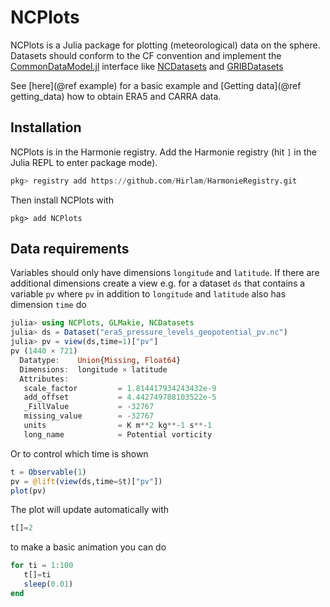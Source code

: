 # NCPlots

NCPlots is a Julia package for plotting (meteorological) data on the sphere. Datasets should conform to the CF convention and implement the [CommonDataModel.jl](https://github.com/JuliaGeo/CommonDataModel.jl) interface like [NCDatasets](https://github.com/Alexander-Barth/NCDatasets.jl) and [GRIBDatasets](https://github.com/JuliaGeo/GRIBDatasets.jl)  


See [here](@ref example) for a basic example and [Getting data](@ref getting_data) how to obtain ERA5 and CARRA data. 

## Installation

NCPlots is in the Harmonie registry. 
Add the Harmonie registry (hit `]` in the Julia REPL to enter package mode).  


```julia
pkg> registry add https://github.com/Hirlam/HarmonieRegistry.git
```

Then install NCPlots with 

```
pkg> add NCPlots 
```

## Data requirements 

Variables should only have dimensions `longitude` and `latitude`. If there are additional dimensions create a view
e.g. for a dataset `ds` that contains a variable `pv` where `pv` in addition to `longitude` and `latitude` also has dimension  `time` do 

```julia
julia> using NCPlots, GLMakie, NCDatasets
julia> ds = Dataset("era5_pressure_levels_geopotential_pv.nc")
julia> pv = view(ds,time=1)["pv"]
pv (1440 × 721)
  Datatype:    Union{Missing, Float64}
  Dimensions:  longitude × latitude
  Attributes:
   scale_factor         = 1.814417934243432e-9
   add_offset           = 4.442749788103522e-5
   _FillValue           = -32767
   missing_value        = -32767
   units                = K m**2 kg**-1 s**-1
   long_name            = Potential vorticity
```

Or to control which time is shown  

```julia
t = Observable(1)
pv = @lift(view(ds,time=$t)["pv"])
plot(pv) 
```

The plot will update automatically with  

```julia
t[]=2
```

to make a basic animation you can do

```julia
for ti = 1:100
   t[]=ti
   sleep(0.01)
end 
```



